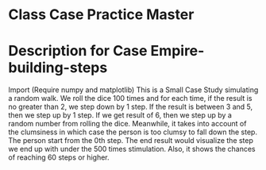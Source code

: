 # Class Case Practice Master
# Description for Case Empire-building-steps
  Import (Require numpy and matplotlib) 
  This is a Small Case Study simulating a random walk. 
  We roll the dice 100 times and for each time, if the result is no greater than 2, we step down by 1 step. If the result is between 3 and 5, then we step up by 1 step. If we get result of 6, then we step up by a random number from rolling the dice. Meanwhile, it takes into account of the clumsiness in which case the person is too clumsy to fall down the step. The person start from the 0th step.
  The end result would visualize the step we end up with under the 500 times stimulation. Also, it shows the chances of reaching 60 steps or higher.
